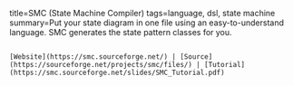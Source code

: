 title=SMC (State Machine Compiler)
tags=language, dsl, state machine
summary=Put your state diagram in one file using an easy-to-understand language. SMC generates the state pattern classes for you.
~~~~~~

[Website](https://smc.sourceforge.net/) | [Source](https://sourceforge.net/projects/smc/files/) | [Tutorial](https://smc.sourceforge.net/slides/SMC_Tutorial.pdf)

